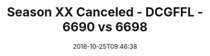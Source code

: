 ---
title: Season XX Canceled - DCGFFL - 6690 vs 6698
teams_score:
- team: 6690
  score:
- team: 6698
  score: 13
mvp: J. Steslicki (Columbia); L. Pratt (Orange)
game-ball: J. Fuglesten (Columbia); P. Tobin (Orange)
sportsperson: JC Chiuco (Columbia); P. Tobin (Orange)
season: 17
week: 5
date: '2018-10-25T09:46:38'
pageid: season-17-week-5-october-19-21-2018-6690-vs-6698
---